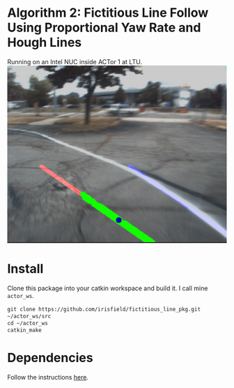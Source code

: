 # Algorithm 2: Fictitious Line Follow Using Proportional Yaw Rate and Hough Lines

Running on an Intel NUC inside ACTor 1 at LTU.
![The fictitious middle line is in red](misc/hough_fictitious_middle_line.png)

# Install
Clone this package into your catkin workspace and build it. I call mine `actor_ws`. 
```
git clone https://github.com/irisfield/fictitious_line_pkg.git ~/actor_ws/src
cd ~/actor_ws
catkin_make
```

# Dependencies 
Follow the instructions [here](https://github.com/irisfield/shifted_line_pkg#dependencies).
